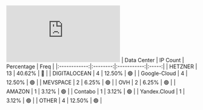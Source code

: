 ![Diagramm](https://github.com/obajay/StateSync-snapshots/blob/main/Projects/Odin/1/README.md)
| Data Center | IP Count | Percentage | Freq |
|:------------:|:--------:|:-----------:|:-----:|
| HETZNER | 13 | 40.62% | 🔴 |
| DIGITALOCEAN | 4 | 12.50% | 🟢 |
| Google-Cloud | 4 | 12.50% | 🟢 |
| MEVSPACE | 2 | 6.25% | 🟢 |
| OVH | 2 | 6.25% | 🟢 |
| AMAZON | 1 | 3.12% | 🟢 |
| Contabo | 1 | 3.12% | 🟢 |
| Yandex.Cloud | 1 | 3.12% | 🟢 |
| OTHER | 4 | 12.50% | 🟢 |